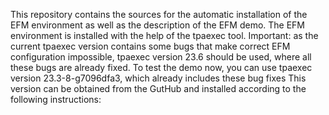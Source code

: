 This repository contains the sources for the automatic installation of the EFM environment as well as the description of the EFM demo.
The EFM environment is installed with the help of the tpaexec tool.
Important: as the current tpaexec version contains some bugs that make correct EFM configuration impossible, tpaexec version 23.6 should be used, where all these bugs are already fixed.
To test the demo now, you can use tpaexec version 23.3-8-g7096dfa3, which already includes these bug fixes
This version can be obtained from the GutHub and installed according to the following instructions:
